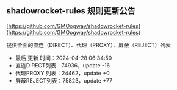 ## shadowrocket-rules 规则更新公告

[https://github.com/GMOogway/shadowrocket-rules](https://github.com/GMOogway/shadowrocket-rules)

提供全面的直连（DIRECT）、代理（PROXY）、屏蔽（REJECT）列表
- 最后 更新 时间：2024-04-28 06:34:50
- 直连DIRECT列表：74936，update -16
- 代理PROXY 列表：24462，update +0
- 屏蔽REJECT列表：75823，update +77